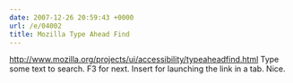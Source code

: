 ```yaml
---
date: 2007-12-26 20:59:43 +0000
url: /e/04002
title: Mozilla Type Ahead Find
---
```


http://www.mozilla.org/projects/ui/accessibility/typeaheadfind.html
Type some text to search.
F3 for next.
Insert for launching the link in a tab.
Nice.
